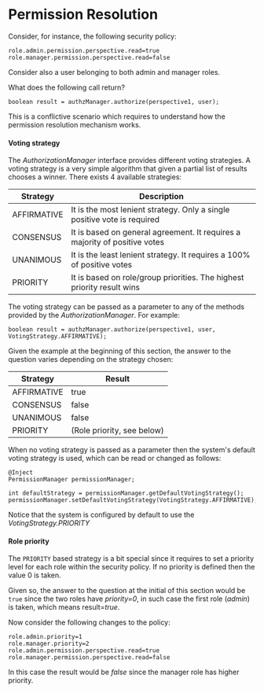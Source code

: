 # Permission Resolution

Consider, for instance, the following security policy:

```
role.admin.permission.perspective.read=true
role.manager.permission.perspective.read=false
```
Consider also a user belonging to both admin and manager roles.

What does the following call return?

```
boolean result = authzManager.authorize(perspective1, user);
```

This is a conflictive scenario which requires to understand how the permission resolution mechanism works.

#### Voting strategy

The _AuthorizationManager_ interface provides different voting strategies. A voting strategy is a very simple algorithm that given a partial list of results chooses a winner. There exists 4 available strategies:

| Strategy    | Description
| ------------|--------------
| AFFIRMATIVE | It is the most lenient strategy. Only a single positive vote is required
| CONSENSUS   | It is based on general agreement. It requires a majority of positive votes
| UNANIMOUS   | It is the least lenient strategy. It requires a 100% of positive votes
| PRIORITY    | It is based on role/group priorities. The highest priority result wins

The voting strategy can be passed as a parameter to any of the methods provided by the _AuthorizationManager_. For example:

```
boolean result = authzManager.authorize(perspective1, user, VotingStrategy.AFFIRMATIVE);
```

Given the example at the beginning of this section, the answer to the question varies depending on the strategy chosen:


| Strategy    | Result
| ------------|----------
| AFFIRMATIVE | true
| CONSENSUS   | false
| UNANIMOUS   | false
| PRIORITY    | (Role priority, see below)

When no voting strategy is passed as a parameter then the system's default voting strategy is used, which can be read or changed as follows:

```
@Inject
PermissionManager permissionManager;

int defaultStrategy = permissionManager.getDefaultVotingStrategy();
permissionManager.setDefaultVotingStrategy(VotingStrategy.AFFIRMATIVE);

```

Notice that the system is configured by default to use the _VotingStrategy.PRIORITY_

#### Role priority

The `PRIORITY` based strategy is a bit special since it requires to
set a priority level for each role within the security policy. If no priority is defined then the value 0 is taken.

Given so, the answer to the question at the initial of this section would be `true` since the two roles have _priority=0_, in such case the first role (_admin_) is taken, which means result=_true_.

Now consider the following changes to the policy:

```
role.admin.priority=1
role.manager.priority=2
role.admin.permission.perspective.read=true
role.manager.permission.perspective.read=false
```

In this case the result would be _false_ since the manager role has higher priority.
